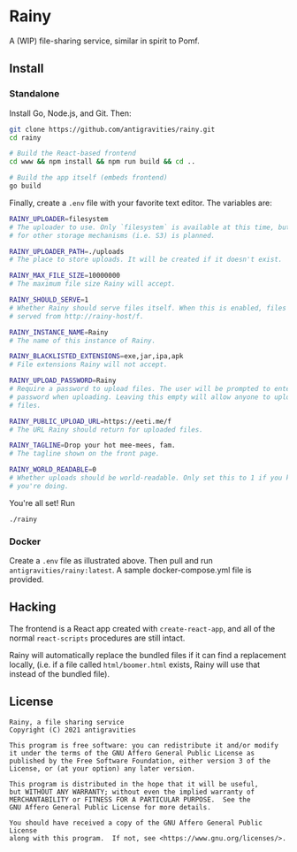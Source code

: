 # Rainy

A (WIP) file-sharing service, similar in spirit to Pomf.

## Install

### Standalone

Install Go, Node.js, and Git. Then:

```bash
git clone https://github.com/antigravities/rainy.git
cd rainy

# Build the React-based frontend
cd www && npm install && npm run build && cd ..

# Build the app itself (embeds frontend)
go build
```

Finally, create a `.env` file with your favorite text editor. The variables are:

```bash
RAINY_UPLOADER=filesystem
# The uploader to use. Only `filesystem` is available at this time, but support
# for other storage mechanisms (i.e. S3) is planned.

RAINY_UPLOADER_PATH=./uploads
# The place to store uploads. It will be created if it doesn't exist.

RAINY_MAX_FILE_SIZE=10000000
# The maximum file size Rainy will accept.

RAINY_SHOULD_SERVE=1
# Whether Rainy should serve files itself. When this is enabled, files will be
# served from http://rainy-host/f.

RAINY_INSTANCE_NAME=Rainy
# The name of this instance of Rainy.

RAINY_BLACKLISTED_EXTENSIONS=exe,jar,ipa,apk
# File extensions Rainy will not accept.

RAINY_UPLOAD_PASSWORD=Rainy
# Require a password to upload files. The user will be prompted to enter this
# password when uploading. Leaving this empty will allow anyone to upload
# files.

RAINY_PUBLIC_UPLOAD_URL=https://eeti.me/f
# The URL Rainy should return for uploaded files.

RAINY_TAGLINE=Drop your hot mee-mees, fam.
# The tagline shown on the front page.

RAINY_WORLD_READABLE=0
# Whether uploads should be world-readable. Only set this to 1 if you know what
# you're doing.
```

You're all set! Run

```
./rainy
```

### Docker

Create a `.env` file as illustrated above. Then pull and run
`antigravities/rainy:latest`. A sample docker-compose.yml file is provided.

## Hacking

The frontend is a React app created with `create-react-app`, and all of the
normal `react-scripts` procedures are still intact.

Rainy will automatically replace the bundled files if it can find a replacement
locally, (i.e. if a file called `html/boomer.html` exists, Rainy will use that
instead of the bundled file).

## License

```
Rainy, a file sharing service
Copyright (C) 2021 antigravities

This program is free software: you can redistribute it and/or modify
it under the terms of the GNU Affero General Public License as
published by the Free Software Foundation, either version 3 of the
License, or (at your option) any later version.

This program is distributed in the hope that it will be useful,
but WITHOUT ANY WARRANTY; without even the implied warranty of
MERCHANTABILITY or FITNESS FOR A PARTICULAR PURPOSE.  See the
GNU Affero General Public License for more details.

You should have received a copy of the GNU Affero General Public License
along with this program.  If not, see <https://www.gnu.org/licenses/>.
```